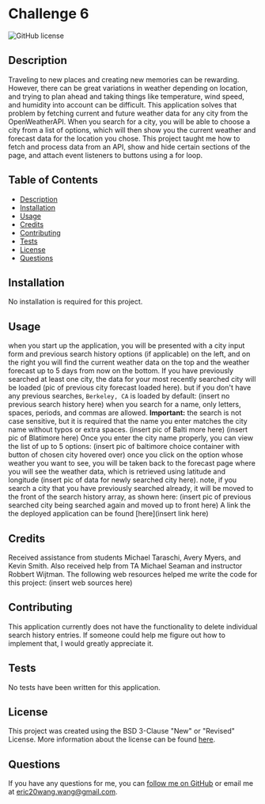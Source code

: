 # Challenge 6

![GitHub license](https://img.shields.io/badge/License-BSD_3--Clause-orange.svg)

## Description
Traveling to new places and creating new memories can be rewarding. However, there can be great variations in weather depending on location, and trying to plan ahead and taking things like temperature, wind speed, and humidity into account can be difficult. This application solves that problem by fetching current and future weather data for any city from the OpenWeatherAPI. When you search for a city, you will be able to choose a city from a list of options, which will then show you the current weather and forecast data for the location you chose. This project taught me how to fetch and process data from an API, show and hide certain sections of the page, and attach event listeners to buttons using a for loop.

## Table of Contents
- [Description](#description)
- [Installation](#installation)
- [Usage](#usage)
- [Credits](#credits)
- [Contributing](#contributing)
- [Tests](#tests)
- [License](#license)
- [Questions](#questions)

## Installation
No installation is required for this project.

## Usage
when you start up the application, you will be presented with a city input form and previous search history options (if applicable) on the left, and on the right you will find the current weather data on the top and the weather forecast up to 5 days from now on the bottom. If you have previously searched at least one city, the data for your most recently searched city will be loaded (pic of previous city forecast loaded here). but if you don't have any previous searches, `Berkeley, CA` is loaded by default: (insert no previous search history here) when you search for a name, only letters, spaces, periods, and commas are allowed. **Important:** the search is not case sensitive, but it is required that the name you enter matches the city name without typos or extra spaces. (insert pic of Balti more here) (insert pic of Blatimore here) Once you enter the city name properly, you can view the list of up to 5 options: (insert pic of baltimore choice container with button of chosen city hovered over) once you click on the option whose weather you want to see, you will be taken back to the forecast page where you will see the weather data, which is retrieved using latitude and longitude (insert pic of data for newly searched city here). note, if you search a city that you have previously searched already, it will be moved to the front of the search history array, as shown here: (insert pic of previous searched city being searched again and moved up to front here) A link the the deployed application can be found [here](insert link here)

## Credits
Received assistance from students Michael Taraschi, Avery Myers, and Kevin Smith. Also received help from TA Michael Seaman and instructor Robbert Wijtman. The following web resources helped me write the code for this project: (insert web sources here)

## Contributing
This application currently does not have the functionality to delete individual search history entries. If someone could help me figure out how to implement that, I would greatly appreciate it.

## Tests
No tests have been written for this application.

## License
This project was created using the BSD 3-Clause "New" or "Revised" License. More information about the license can be found [here](https://opensource.org/license/bsd-3-clause/).

## Questions
If you have any questions for me, you can [follow me on GitHub](https://github.com/GimmeKitties711) or email me at eric20wang.wang@gmail.com.
